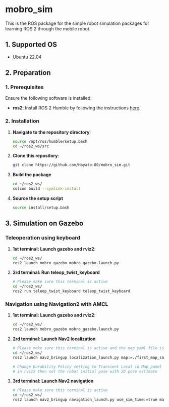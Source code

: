 # mobro_sim
This is the ROS package for the simple robot simulation packages for learning ROS 2 through the mobile robot.

## 1. Supported OS
- Ubuntu 22.04

## 2. Preparation
### 1. Prerequisites
Ensure the following software is installed:

- **ros2**: Install ROS 2 Humble by following the instructions [here](https://docs.ros.org/en/humble/Installation/Ubuntu-Install-Debians.html).

### 2. Installation
1. **Navigate to the repository directory**:
   ```bash
   source /opt/ros/humble/setup.bash
   cd ~/ros2_ws/src
   ```
2. **Clone this repository**:
   ```bash
   git clone https://github.com/Hayato-80/mobro_sim.git
   ```
3. **Build the package**
   ```bash
   cd ~/ros2_ws/
   colcon build --symlink-install
   ```   
4. **Source the setup script**
   ```bash
   source install/setup.bash
   ```
## 3. Simulation on Gazebo
### Teleoperation using keyboard
1. **1st terminal: Launch gazebo and rviz2**:
   ```bash
   cd ~/ros2_ws/
   ros2 launch mobro_gazebo mobro_gazebo.launch.py
   ```
2. **2rd terminal: Run teleop_twist_keyboard**
   ```bash
   # Please make sure this terminal is active
   cd ~/ros2_ws/
   ros2 run teleop_twist_keyboard teleop_twist_keyboard
   ```
### Navigation using Navigation2 with AMCL
1. **1st terminal: Launch gazebo and rviz2**:
   ```bash
   cd ~/ros2_ws/
   ros2 launch mobro_gazebo mobro_gazebo.launch.py
   ```
2. **2rd terminal: Launch Nav2 localization**
   ```bash
   # Please make sure this terminal is active and the map yaml file is saved
   cd ~/ros2_ws/
   ros2 launch nav2_bringup localization_launch.py map:=./first_map_save.yaml use_sim_time:=true

   # Change Durability Policy setting to Transient Local in Map panel 
   # in rviz2 then set the robot initial pose with 2D pose estimate
   ```
3. **3rd terminal: Launch Nav2 navigation**
   ```bash
   # Please make sure this terminal is active
   cd ~/ros2_ws/
   ros2 launch nav2_bringup navigation_launch.py use_sim_time:=true map_subscribe_transient_local:=true
   ```